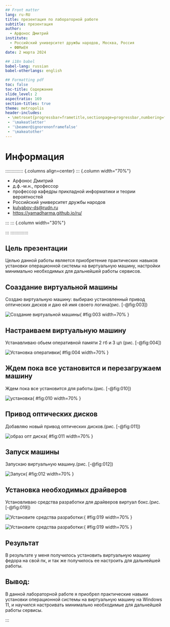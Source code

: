 ```yaml
---
## Front matter
lang: ru-RU
title: презентация по лабораторной работе
subtitle: презентация
author:
  - Арфонос Дмитрий
institute:
  - Российский университет дружбы народов, Москва, Россия
  - ФФМиЕН
date: 2 марта 2024

## i18n babel
babel-lang: russian
babel-otherlangs: english

## Formatting pdf
toc: false
toc-title: Содержание
slide_level: 2
aspectratio: 169
section-titles: true
theme: metropolis
header-includes:
 - \metroset{progressbar=frametitle,sectionpage=progressbar,numbering=fraction}
 - '\makeatletter'
 - '\beamer@ignorenonframefalse'
 - '\makeatother'
---
```


# Информация

:::::::::::::: {.columns align=center}
::: {.column width="70%"}

  * Арфонос Дмитрий
  * д.ф.-м.н., профессор
  * профессор кафедры прикладной информатики и теории вероятностей
  * Российский университет дружбы народов
  * [kulyabov-ds@rudn.ru](mailto:kulyabov-ds@rudn.ru)
  * <https://yamadharma.github.io/ru/>

:::
::: {.column width="30%"}


:::
::::::::::::::

## Цель презентации

Целью данной работы является приобретение практических навыков установки операционной системы на виртуальную машину, настройки минимально необходимых для дальнейшей работы сервисов.

## Соаздание виртуальной машины

Создаю виртуальную машину: выбираю установленный привод оптических дисков и даю ей имя своего логина(рис. [-@fig:003])

![Создание виртуальной машины](image/3.png){ #fig:003 width=70% }

## Настраиваем виртуальную машину

Устанавливаю обьем оперативной памяти 2 гб и 3 цп (рис. [-@fig:004])

![Установка оперативки](image/4.png){ #fig:004 width=70% }

## Ждем пока все установится и перезагружаем машину

Ждем пока все установится для работы.(рис. [-@fig:010])

![установка](image/10.png){ #fig:010 width=70% }

## Привод оптических дисков

Добавляю новый привод оптических дисков.(рис. [-@fig:011])

![образ опт диска](image/11.png){ #fig:011 width=70% }

## Запуск машины

Запускаю виртуальную машину.(рис. [-@fig:012])

![Запуск](image/12.png){ #fig:012 width=70% }

## Установка необходимых драйверов

Установливаю средства разработки для драйверов виртуал бокс.(рис. [-@fig:019])

![Установите средства разработки:](image/20.png){ #fig:019 width=70% }

![Установите средства разработки:](image/21.png){ #fig:019 width=70% }

## Результат

В результате у меня получилось установить виртуальную машину федора на свой пк, и так же получилось ее настроить для дальнейшей работы.

## Вывод:

В данной лабораторной работе я приобрел практические навыки установки операционной системы на виртуальную машину на Windows 11, и научился настроивать минимально необходимые для дальнейшей работы сервисы.

:::
